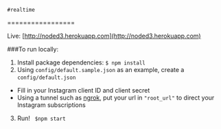     #realtime
=================

Live: [http://noded3.herokuapp.com](http://noded3.herokuapp.com)

###To run locally:

1. Install package dependencies: `$ npm install`
2. Using `config/default.sample.json` as an example, create a `config/default.json`
  - Fill in your Instagram client ID and client secret
  - Using a tunnel such as [ngrok](https://ngrok.com/), put your url in `"root_url"` to direct your Instagram subscriptions
3. Run! ` $npm start`
